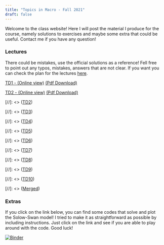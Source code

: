```yaml
---
title: "Topics in Macro - Fall 2021"
draft: false
---
```


Welcome to the class website! Here I will post the material I produce for the course, namely solutions to exercises and maybe some extra that could be useful. Contact me if you have any question!

### Lectures

There could be mistakes, use the official solutions as a reference! Fell free to point out any typos, mistakes, answers that are not clear. If you want you can check the plan for the lectures [here](https://docs.google.com/viewer?url=https://github.com/Enricomattia/TopicsInMacro1TD/raw/main/lectures/Plan_20212022.pdf).

[TD1 - (Online view)](https://enricomattia.github.io/TDs/TD1.html) [(Pdf Download)](https://docs.google.com/viewer?url=https://github.com/Enricomattia/TopicsInMacro1TD/raw/main/lectures/TD_1.pdf)

[TD2 - (Online view)](https://enricomattia.github.io/TDs/TD1.html) [(Pdf Download)](https://docs.google.com/viewer?url=https://github.com/Enricomattia/TopicsInMacro1TD/raw/main/lectures/TD_2.pdf)

[//]: <> ([TD2](https://docs.google.com/viewer?url=https://github.com/Enricomattia/TopicsInMacro1TD/raw/main/lectures/TD_2.pdf))

[//]: <> ([TD3](https://docs.google.com/viewer?url=https://github.com/Enricomattia/TopicsInMacro1TD/raw/main/lectures/TD_3.pdf))

[//]: <> ([TD4](https://docs.google.com/viewer?url=https://github.com/Enricomattia/TopicsInMacro1TD/raw/main/lectures/TD_4.pdf))

[//]: <> ([TD5](https://docs.google.com/viewer?url=https://github.com/Enricomattia/TopicsInMacro1TD/raw/main/lectures/TD_5.pdf))

[//]: <> ([TD6](https://docs.google.com/viewer?url=https://github.com/Enricomattia/TopicsInMacro1TD/raw/main/lectures/TD_6.pdf))

[//]: <> ([TD7](https://docs.google.com/viewer?url=https://github.com/Enricomattia/TopicsInMacro1TD/raw/main/lectures/TD_7.pdf))

[//]: <> ([TD8](https://docs.google.com/viewer?url=https://github.com/Enricomattia/TopicsInMacro1TD/raw/main/lectures/TD_8.pdf))

[//]: <> ([TD9](https://docs.google.com/viewer?url=https://github.com/Enricomattia/TopicsInMacro1TD/raw/main/lectures/TD_9.pdf))

[//]: <> ([TD10](https://docs.google.com/viewer?url=https://github.com/Enricomattia/TopicsInMacro1TD/raw/main/lectures/TD_10.pdf))

[//]: <> ([Merged](https://docs.google.com/viewer?url=https://github.com/Enricomattia/TopicsInMacro1TD/raw/main/lectures/Merged.pdf))

### Extras

If you click on the link below, you can find some codes that solve and plot the Solow-Swan model! I tried to make it as straightforward as possible by including instructions. Just click on the link and see if you are able to play around with the code. Good luck!

[![Binder](https://mybinder.org/badge_logo.svg)](https://mybinder.org/v2/gh/Enricomattia/TopicsInMacro1TD/HEAD?filepath=solow-swan.ipynb)




